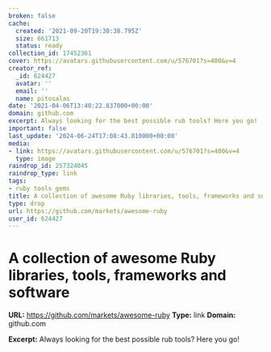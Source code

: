 ```yaml
---
broken: false
cache:
  created: '2021-09-20T19:30:38.795Z'
  size: 661713
  status: ready
collection_id: 17452361
cover: https://avatars.githubusercontent.com/u/576701?s=400&v=4
creator_ref:
  _id: 624427
  avatar: ''
  email: ''
  name: pitosalas
date: '2021-04-06T13:40:22.837000+00:00'
domain: github.com
excerpt: Always looking for the best possible rub tools? Here you go!
important: false
last_update: '2024-06-24T17:08:43.810000+00:00'
media:
- link: https://avatars.githubusercontent.com/u/576701?s=400&v=4
  type: image
raindrop_id: 257324045
raindrop_type: link
tags:
- ruby tools gems
title: A collection of awesome Ruby libraries, tools, frameworks and software
type: drop
url: https://github.com/markets/awesome-ruby
user_id: 624427
---
```


# A collection of awesome Ruby libraries, tools, frameworks and software

**URL:** https://github.com/markets/awesome-ruby
**Type:** link
**Domain:** github.com

**Excerpt:** Always looking for the best possible rub tools? Here you go!

